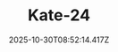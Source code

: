 ---
title: "Kate-24"
description: ""
image: "/uploads/photos/0051-Kate-24.webp"
display: "/uploads/photos/0051-Kate-24-display.webp"
thumbnail: "/uploads/photos/0051-Kate-24-thumb.webp"
width: 4912
height: 7360
featured: false
date: 2025-10-30T08:52:14.417Z
order: 0
---